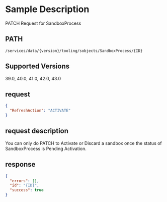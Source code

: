 # Sample Description
PATCH Request for SandboxProcess

## PATH
```
/services/data/{version}/tooling/sobjects/SandboxProcess/{ID}
```
## Supported Versions
39.0, 40.0, 41.0, 42.0, 43.0

## request
```json
{
  "RefreshAction": "ACTIVATE"
}
```

## request description
You can only do PATCH to Activate or Discard a sandbox once the status of SandboxProcess is Pending Activation.

## response
```json
{
  "errors": [],
  "id": "{ID}",
  "success": true
}
```

